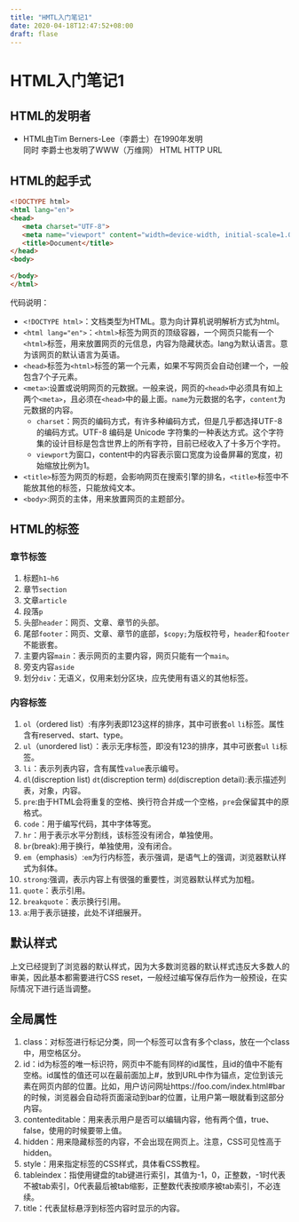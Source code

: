 ```yaml
---
title: "HMTL入门笔记1"
date: 2020-04-18T12:47:52+08:00
draft: flase
---
```

 # HTML入门笔记1
 ## HTML的发明者
 - HTML由Tim Berners-Lee（李爵士）在1990年发明  
  同时 李爵士也发明了WWW（万维网） HTML HTTP URL
 ## HTML的起手式
 ~~~html
 <!DOCTYPE html>
<html lang="en">
<head>
    <meta charset="UTF-8">
    <meta name="viewport" content="width=device-width, initial-scale=1.0">
    <title>Document</title>
</head>
<body>
    
</body>
</html>
~~~
代码说明：  
- `<!DOCTYPE html>`：文档类型为HTML。意为向计算机说明解析方式为html。
- `<html lang="en">`：`<html>`标签为网页的顶级容器，一个网页只能有一个`<html>`标签，用来放置网页的元信息，内容为隐藏状态。lang为默认语言。意为该网页的默认语言为英语。
- `<head>`标签为`<html>`标签的第一个元素，如果不写网页会自动创建一个，一般包含7个子元素。
- `<meta>`:设置或说明网页的元数据。一般来说，网页的`<head>`中必须具有如上两个`<meta>`，且必须在`<head>`中的最上面。`name`为元数据的名字，`content`为元数据的内容。
  - `charset`：网页的编码方式，有许多种编码方式，但是几乎都选择UTF-8的编码方式。UTF-8 编码是 Unicode 字符集的一种表达方式。这个字符集的设计目标是包含世界上的所有字符，目前已经收入了十多万个字符。
  - `viewport`为窗口，content中的内容表示窗口宽度为设备屏幕的宽度，初始缩放比例为1。
- `<title>`标签为网页的标题，会影响网页在搜索引擎的排名，`<title>`标签中不能放其他的标签，只能放纯文本。
- `<body>`:网页的主体，用来放置网页的主题部分。
  
## HTML的标签
### 章节标签
   1. 标题`h1~h6`
   2. 章节`section`
   3. 文章`article`
   4. 段落`p`
   5. 头部`header`：网页、文章、章节的头部。
   6. 尾部`footer`：网页、文章、章节的底部，`$copy;`为版权符号，`header`和`footer`不能嵌套。
   7. 主要内容`main`：表示网页的主要内容，网页只能有一个`main`。
   8. 旁支内容`aside`
   9. 划分`div`：无语义，仅用来划分区块，应先使用有语义的其他标签。
### 内容标签
   1. `ol`（ordered list）:有序列表即123这样的排序，其中可嵌套`ol` `li`标签。属性含有reserved、start、type。
   2. `ul`（unordered list）：表示无序标签，即没有123的排序，其中可嵌套`ul` `li`标签。
   3. `li`：表示列表内容，含有属性`value`表示编号。
   4. `dl`(discreption list) `dt`(discreption term) `dd`(discreption detail):表示描述列表，对象，内容。
   5. `pre`:由于HTML会将重复的空格、换行符合并成一个空格，`pre`会保留其中的原格式。
   6. `code`：用于编写代码，其中字体等宽。
   7. `hr`：用于表示水平分割线，该标签没有闭合，单独使用。
   8. `br`(break):用于换行，单独使用，没有闭合。
   9. `em`（emphasis）:`em`为行内标签，表示强调，是语气上的强调，浏览器默认样式为斜体。
   10. `strong`:强调，表示内容上有很强的重要性，浏览器默认样式为加粗。
   11. `quote`：表示引用。
   12. `breakquote`：表示换行引用。
   13. `a`:用于表示链接，此处不详细展开。
## 默认样式
上文已经提到了浏览器的默认样式，因为大多数浏览器的默认样式违反大多数人的审美，因此基本都需要进行CSS reset，一般经过编写保存后作为一般预设，在实际情况下进行适当调整。
## 全局属性
1. class：对标签进行标记分类，同一个标签可以含有多个class，放在一个class中，用空格区分。
2. id：id为标签的唯一标识符，网页中不能有同样的id属性，且id的值中不能有空格。id属性的值还可以在最前面加上#，放到URL中作为锚点，定位到该元素在网页内部的位置。比如，用户访问网址https://foo.com/index.html#bar的时候，浏览器会自动将页面滚动到bar的位置，让用户第一眼就看到这部分内容。
3. contenteditable：用来表示用户是否可以编辑内容，他有两个值，true、false，使用的时候要带上值。
4. hidden：用来隐藏标签的内容，不会出现在网页上。注意，CSS可见性高于hidden。
5. style：用来指定标签的CSS样式，具体看CSS教程。
6. tableindex：指使用键盘的tab键进行索引，其值为-1，0，正整数，-1时代表不被tab索引，0代表最后被tab缩影，正整数代表按顺序被tab索引，不必连续。
7. title：代表鼠标悬浮到标签内容时显示的内容。